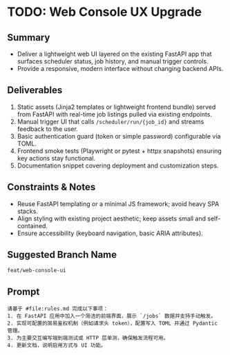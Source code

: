 # TODO: Web Console UX Upgrade

## Summary
- Deliver a lightweight web UI layered on the existing FastAPI app that surfaces scheduler status, job history, and manual trigger controls.
- Provide a responsive, modern interface without changing backend APIs.

## Deliverables
1. Static assets (Jinja2 templates or lightweight frontend bundle) served from FastAPI with real-time job listings pulled via existing endpoints.
2. Manual trigger UI that calls `/scheduler/run/{job_id}` and streams feedback to the user.
3. Basic authentication guard (token or simple password) configurable via TOML.
4. Frontend smoke tests (Playwright or pytest + httpx snapshots) ensuring key actions stay functional.
5. Documentation snippet covering deployment and customization steps.

## Constraints & Notes
- Reuse FastAPI templating or a minimal JS framework; avoid heavy SPA stacks.
- Align styling with existing project aesthetic; keep assets small and self-contained.
- Ensure accessibility (keyboard navigation, basic ARIA attributes).

## Suggested Branch Name
`feat/web-console-ui`

## Prompt
```
请基于 #file:rules.md 完成以下事项：
1. 在 FastAPI 应用中加入一个简洁的前端界面，展示 `/jobs` 数据并支持手动触发。
2. 实现可配置的简易鉴权机制（例如请求头 token），配置写入 TOML 并通过 Pydantic 管理。
3. 为主要交互编写端到端测试或 HTTP 层单测，确保触发流程可用。
4. 更新文档，说明启用方式与 UI 功能。
```
